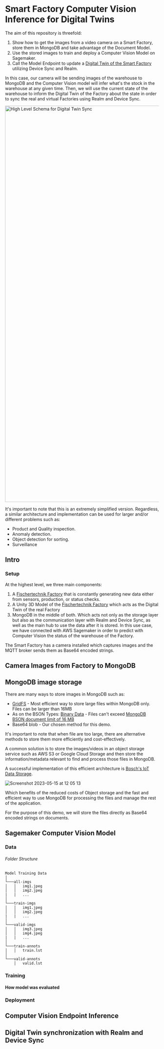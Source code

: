 # Smart Factory Computer Vision Inference for Digital Twins
The aim of this repository is threefold:

1. Show how to get the images from a video camera on a Smart Factory, store them in MongoDB and take advantage of the Document Model.
2. Use the stored images to train and deploy a Computer Vision Model on Sagemaker.
3. Call the Model Endpoint to update a [Digital Twin of the Smart Factory](https://github.com/mongodb-industry-solutions/Smart-Factory-Unity-Model) utilizing Device Sync and Realm. 


In this case, our camera will be sending images of the warehouse to MongoDB and the Computer Vision model will infer what's the stock in the warehouse at any given time. Then, we will use the current state of the warehouse to inform the Digital Twin of the Factory about the state in order to sync the real and virtual Factories using Realm and Device Sync. 

<img width="1295" alt="High Level Schema for Digital Twin Sync" src="https://user-images.githubusercontent.com/45240043/236820026-dabaf3a6-ce41-44de-bdcd-d841a46fd9ea.png">

It's important to note that this is an extremely simplified version. Regardless, a similar architecture and implementation can be used for larger and/or different problems such as: 
- Product and Quality inspection.
- Anomaly detection.
- Object detection for sorting.
- Surveillance


## Intro
### Setup
At the highest level, we three main components:
1. A [Fischertechnik Factory](https://www.fischertechnik.de/en/products/industry-and-universities/training-models/567769-training-factory-industry-4-0-9v-v-2) that is constantly generating new data either from sensors, production, or status checks.
2. A Unity 3D Model of the [Fischertechnik Factory](https://github.com/mongodb-industry-solutions/Smart-Factory-Unity-Model) which acts as the Digital Twin of the real Factory
3. MongoDB in the middle of both. Which acts not only as the storage layer but also as the communication layer with Realm and Device Sync, as well as the main hub to use the data after it is stored. In this use case, we have connected with AWS Sagemaker in order to predict with Computer Vision the status of the warehouse of the Factory. 

The Smart Factory has a camera installed which captures images and the MQTT broker sends them as Base64 encoded strings. 
### 



## Camera Images from Factory to MongoDB



## MongoDB image storage
There are many ways to store images in MongoDB such as:
- [GridFS](https://www.mongodb.com/docs/manual/core/gridfs/) - Most efficient way to store large files within MongoDB only. Files can be larger than 16MB
- As on the BSON Types: [Binary Data](https://www.mongodb.com/docs/manual/reference/bson-types/#binary-data) - Files can't exceed [MongoDB BSON document limit of 16 MB](https://www.mongodb.com/docs/manual/core/document/#document-size-limit)
- Base64 blob - Our chosen method for this demo.

It's important to note that when file are too large, there are alternative methods to store them more efficiently and cost-effectively.

A common solution is to store the images/videos in an object storage service such as AWS S3 or Google Cloud Storage and then store the information/metadata relevant to find and process those files in MongoDB. 

A successful implementation of this efficient architecture is [Bosch's IoT Data Storage](https://bosch-iot-insights.com/static-contents/docu/html/Data-storage.html). 


![Screenshot 2023-05-15 at 12 05 13](https://github.com/mongodb-industry-solutions/smart-factory-computer-vision-inference/assets/45240043/e8bfa64d-468a-4d20-bfde-cb0b36699986)

Which benefits of the reduced costs of Object storage and the fast and efficient way to use MongoDB for processing the files and manage the rest of the application. 


For the purpose of this demo, we will store the files directly as Base64 encoded strings on documents. 

## Sagemaker Computer Vision Model
### Data
###### Folder Structure
```
Model Training Data
│
└───all-imgs
│   │   img1.jpeg
│   │   img2.jpeg
|   |   ...
│   
└───train-imgs
│   │   img1.jpeg
│   │   img2.jpeg
|   |   ...
│   
└───valid-imgs
│   │   img3.jpeg
│   │   img4.jpeg
|   |   ...
│   
└───train-annots
│   │   train.lst
│   
└───valid-annots
    │   valid.lst
```
### Training
#### How model was evaluated
### Deployment


## Computer Vision Endpoint Inference 


## Digital Twin synchronization with Realm and Device Sync
